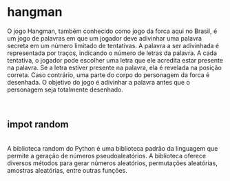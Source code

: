 # hangman
O jogo Hangman, também conhecido como jogo da forca aqui no Brasil, é um jogo de palavras em que um jogador deve adivinhar uma palavra secreta em um número limitado de tentativas. A palavra a ser adivinhada é representada por traços, indicando o número de letras da palavra. A cada tentativa, o jogador pode escolher uma letra que ele acredita estar presente na palavra. Se a letra estiver presente na palavra, ela é revelada na posição correta. Caso contrário, uma parte do corpo do personagem da forca é desenhada. O objetivo do jogo é adivinhar a palavra antes que o personagem seja totalmente desenhado.

<br>

## impot random

<br>
A biblioteca random do Python é uma biblioteca padrão da linguagem que permite a geração de números pseudoaleatórios. A biblioteca oferece diversos métodos para gerar números aleatórios, permutações aleatórias, amostras aleatórias, entre outras funções.
